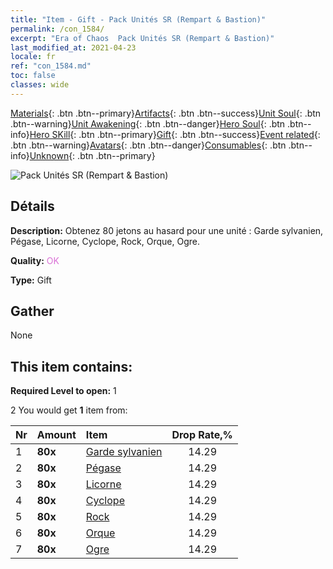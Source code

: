 ```yaml
---
title: "Item - Gift - Pack Unités SR (Rempart & Bastion)"
permalink: /con_1584/
excerpt: "Era of Chaos  Pack Unités SR (Rempart & Bastion)"
last_modified_at: 2021-04-23
locale: fr
ref: "con_1584.md"
toc: false
classes: wide
---
```

 [Materials](/ItemsFR/){: .btn .btn--primary}[Artifacts](/ItemsFR/Artifacts/){: .btn .btn--success}[Unit Soul](/ItemsFR/UnitSoul/){: .btn .btn--warning}[Unit Awakening](/ItemsFR/UnitAwakening/){: .btn .btn--danger}[Hero Soul](/ItemsFR/HeroSoul/){: .btn .btn--info}[Hero SKill](/ItemsFR/HeroSkill/){: .btn .btn--primary}[Gift](/ItemsFR/Gift/){: .btn .btn--success}[Event related](/ItemsFR/Events/){: .btn .btn--warning}[Avatars](/ItemsFR/Avatars/){: .btn .btn--danger}[Consumables](/ItemsFR/Consumables/){: .btn .btn--info}[Unknown](/ItemsFR/Unknown/){: .btn .btn--primary}

 ![Pack Unités SR (Rempart & Bastion)](/images/t/i_907200.png)

## Détails
 **Description:** Obtenez 80 jetons au hasard pour une unité : Garde sylvanien, Pégase, Licorne, Cyclope, Rock, Orque, Ogre.

 **Quality:** <span style="color: #DA70D6">OK</span>

 **Type:** Gift

## Gather

  None

## This item contains:

 **Required Level to open:** 1

 2 You would get **1** item  from:

  | Nr | Amount |     Item    | Drop Rate,% |
  |:---|:-------|:------------|:---------:|
  | 1 |  **80x** | [Garde sylvanien](/ItemsFR/unt_203/) | 14.29 | 
  | 2 |  **80x** | [Pégase](/ItemsFR/unt_202/) | 14.29 | 
  | 3 |  **80x** | [Licorne](/ItemsFR/unt_204/) | 14.29 | 
  | 4 |  **80x** | [Cyclope](/ItemsFR/unt_222/) | 14.29 | 
  | 5 |  **80x** | [Rock](/ItemsFR/unt_221/) | 14.29 | 
  | 6 |  **80x** | [Orque](/ItemsFR/unt_219/) | 14.29 | 
  | 7 |  **80x** | [Ogre](/ItemsFR/unt_220/) | 14.29 | 
